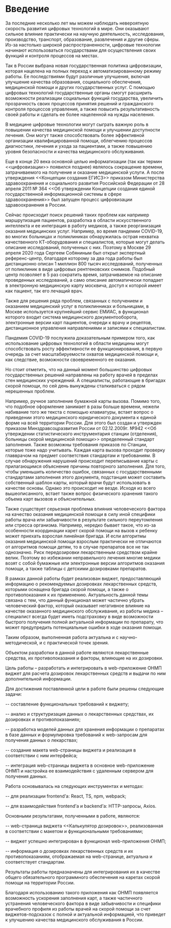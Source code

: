 # Введение

За последние несколько лет мы можем наблюдать невероятную скорость развития цифровых технологий в мире. Они оказывают сильное влияние практически на научную деятельность, исследования, производство, транспорт, образование, развлечения и другие сферы. Из-за настолько широкой распространенности, цифровые технологии начинают использоваться государствами для осуществления своих функций и контроля процессов на местах.

Так в России выбрана новая государственная политика цифровизации, которая нацелена на полных переход к автоматизированному режиму работы. Ее последствиями будут различные улучшения, включая улучшение качества образования, социального обеспечения, медицинской помощи и других государственных услуг. С помощью цифровых технологий государственные органы смогут расширить возможности реализации социальных функций государства, увеличить прозрачность своих процессов принятия решений и гражданского контроля процессов управления, а также повысить результативность своей работы и сделать ее более нацеленной на нужды населения.

В медицине цифровые технологии могут сыграть важную роль в повышении качества медицинской помощи и улучшении доступности лечения. Они могут также способствовать более эффективной организации квалифицированной помощи, облегчению процессов диагностики, лечения и ухода за пациентами, а также повышению уровня безопасности и качества медицинского обслуживания.

Еще в конце 20 века основной целью информатизации (так как термин <<цифровизации>> появился позднее)  являлось сокращение времени, затрачиваемого на получение и оказание медицинской услуги. А после утверждения <<Концепции создания ЕГИСЗ>> приказом Министерства здравоохранения и социального развития Российской Федерации от 28 апреля 2011 № 364 <<Об утверждении Концепции создания единой государственной информационной системы в сфере здравоохранения>> был запущен процесс цифровизации здравоохранения в России.

Сейчас происходит поиск решений таких проблем как например маршрутизация пациентов, разработка в области искусственного интеллекта и ее интеграция в работу медиков, а также реорганизация оказания медицинских услуг. Например, во время пандемии COVID-19, во многих больницах и поликлиниках обнаружилась острая нехватка качественного КТ-оборудования и специалистов, которые могут делать описание исследований, полученных с них. Поэтому в Москве 29 апреля 2020 года Сергеем Собяниным был открыт экспертный референс-центр, благодаря которому за два года работы был дистанционно описан 1 миллион 800 тысяч исследований, полученных от поликлиник в виде цифровых рентгеновских снимков. Подобный центр позволяет в 5 раз сократить время, затрачиваемое на описание проведенных исследований, а само описание автоматически попадает в электронную медицинскую карту москвича, доступ к которой имеет как пациент, так его лечащий врач.

Также для решения ряда проблем, связанных с получением и оказанием медицинский услуг в поликлинниках и больницами, в Москве используется крупнейший сервис ЕМИАС, в функционал которого входит система медицинского документооборота, электронные версии карт пациентов, очереди к врачу и рецептов, дистанционное управления направлениями и записями к специалистам.

Пандемия COVID-19 послужила доказательным примером того, как использование цифровых технологий в области медицины могут способствовать росту эффективности ее функционирования, в первую очередь за счет масштабируемости охватов медицинской помощи и, как следствие, возможности своевременного ее оказания.

Но стоит отметить, что на данный момент большинство цифровых государственных решений направлены на работу врачей в пределах стен медицинских учреждений.  А специалисты, работающие в бригадах скорой помощи, по сей день вынуждены сталкиваться с рядом нерешенных проблем.

Например, ручное заполнение бумажной карты вызова. Помимо того, что подобное оформление занимает в разы больше времени, нежели набивание того же текста с помощью клавиатуры, встает вопрос о приведении этого медицинского юридического документа к единой форме на всей территории России. Для этого был создан и утвержден приказом Минздравсоцразвития России от 02.12.2009г. №942 <<Об утверждении статистического инструментария станции (отделения), больницы скорой медицинской помощи>>  определенный стандарт заполнения. Также возможны требования приказов по Станции, которые тоже надо учитывать. Каждая карта вызова проходит проверку главврачом на предмет соответствия стандартам и требованиям. В случае обнаружения нарушений происходит переписывание карты с прилагающимся объяснение причины повторного заполнения. Для того, чтобы уменьшить количество ошибок, связанных с государственными стандартами заполнения этого документа, подстанция может составить собственный шаблон карты, который врачи будут использовать в качестве основы. Однако это происходит не везде. Исходя из всего вышеописанного, встает также вопрос физического хранения такого объема карт вызовов и объяснительных.

Также существует серьезная проблема влияния человеческого фактора на качество оказания медицинской помощи в силу иной специфики работы врача или забывчивости в результате сильного переутомления или стресса организма. Например, нередко бывает такое, что из-за особенности координации карет скорой помощи на вызов к ребенку может приехать взрослая линейная бригада. И если алгоритмы оказания медицинской помощи взрослым практически не отличаются от алгоритмов помощи детям, то в случае препаратов все не так однозначно. Риск передозировки лекарственным средством крайне велик. Поэтому во избежании неправильного лечения многие медики возят с собой бумажные или электронные версии алгоритмов оказания помощи, а также таблицы с детскими дозировками препаратов.

В рамках данной работы будет реализован виджет, предоставляющий информацию о рекомендуемых дозировках лекарственных средств, которыми оснащена бригада скорой помощи, а также о противопоказания к их применению. Актуальность данной темы связана с тем, что данный функционал может частично убрать человеческий фактор, который оказывает негативное влияние на качестве оказанного медицинского обслуживания, из работы медика – специалист всегда будет иметь подстраховку в виде возможности быстрого получения полной актуальной информации по препарату, что может предупредить потенциальные ошибки в ходе оказания помощи. 

Таким образом, выполненная работа актуальна и с научно-методической, и с практической точек зрения.

Объектом разработки в данной работе являются лекарственные средства, их противопоказания и факторы, влияющие на их дозировки. 

Цель работы – разработать и интегрировать в web-приложение ОНМП виджет для расчета дозировок лекарственных средств и выдачи по ним дополнительной информации.

Для достижения поставленной цели в работе были решены следующие задачи:

-- составление функциональных требований к виджету;

-- анализ и структуризация данных о лекарственных средствах, их дозировках и противопоказаниях;

-- разработка моделей данных для хранения информации о препаратах в базе данных и формулировка требований к web-запросам для получения данных о лекарствах;

-- создание макета web-страницы виджета и реализация в соответствии с ним интерфейса;

-- интеграция web-страницы виджета в основное web-приложение ОНМП и настройка ее взаимодействия  с удаленным сервером для получения данных.

Работа основывалась на следующих инструментах и методах:

-- для реализации frontend’а: React, TS, npm, webpack;

-- для взаимодействия frontend’а и backend’а: HTTP-запросы, Axios.

Основными результатами, полученными в работе, являются:

-- web-страница виджета <<Калькулятор дозировок>>, реализованная в соответствии с макетом и функциональными требованиями;

-- виджет успешно интегрирован в функционал web-приложения ОНМП;

-- информация о дозировках лекарственных средств и их противопоказаниям, отображаемая на web-странице, актуальна и соответствует стандартам.

Результаты работы предназначены для интегрирования их в качестве общего обязательного программного обеспечения на каретах скорой помощи на территории России.

Благодаря использованию такого приложения как ОНМП появляется возможность ускорения заполнения карт, а также частичного устранения человеческого фактора в виде забывчивости и специфики врачебного профиля из работы врачей на скорой помощи за счет виджетов-подсказок  с полной и актуальной информацией, что приведет к улучшению качества медицинского обслуживания в России.